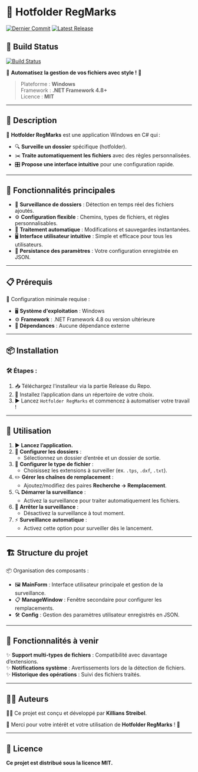 # 🌟 **Hotfolder RegMarks**
[![Dernier Commit](https://img.shields.io/github/last-commit/Killians06/Regmarks-Hotfolder)](https://github.com/Killians06/Regmarks-Hotfolder/commits/main) [![Latest Release](https://img.shields.io/github/v/release/Killians06/Regmarks-Hotfolder?display_name=tag&label=Release)](https://github.com/Killians06/Regmarks-Hotfolder/releases/latest)

## 🚀 Build Status
[![Build Status](https://github.com/Killians06/Regmarks-Hotfolder/actions/workflows/dotnet-desktop.yml/badge.svg)](https://github.com/Killians06/Regmarks-Hotfolder/actions)


🎯 **Automatisez la gestion de vos fichiers avec style !** 🎯  
> Plateforme : **Windows**  
> Framework : **.NET Framework 4.8+**  
> Licence : **MIT**  

---

## 📝 **Description**  

💼 **Hotfolder RegMarks** est une application Windows en C# qui :  
- 🔍 **Surveille un dossier** spécifique (hotfolder).  
- ✂️ **Traite automatiquement les fichiers** avec des règles personnalisées.  
- 🎛️ **Propose une interface intuitive** pour une configuration rapide.  

---

## 🚀 **Fonctionnalités principales**  

- 📂 **Surveillance de dossiers** : Détection en temps réel des fichiers ajoutés.  
- ⚙️ **Configuration flexible** : Chemins, types de fichiers, et règles personnalisables.  
- 📝 **Traitement automatique** : Modifications et sauvegardes instantanées.  
- 🖥️ **Interface utilisateur intuitive** : Simple et efficace pour tous les utilisateurs.  
- 💾 **Persistance des paramètres** : Votre configuration enregistrée en JSON.  

---

## 📋 **Prérequis**  

🔧 Configuration minimale requise :  
- 🖥️ **Système d'exploitation** : Windows  
- ⚙️ **Framework** : .NET Framework 4.8 ou version ultérieure  
- 🔗 **Dépendances** : Aucune dépendance externe  

---

## 📦 **Installation**  

### 🛠️ Étapes :  
1. 📥 Téléchargez l'installeur via la partie Release du Repo.  
2. 📂 Installez l’application dans un répertoire de votre choix.  
3. ▶️ Lancez `Hotfolder RegMarks` et commencez à automatiser votre travail !  

---

## 📖 **Utilisation**  

1. ▶️ **Lancez l’application.**  
2. 📂 **Configurer les dossiers** :  
   - Sélectionnez un dossier d’entrée et un dossier de sortie.  
3. 📑 **Configurer le type de fichier** :  
   - Choisissez les extensions à surveiller (ex. `.tps`, `.dxf`, `.txt`).  
4. ✏️ **Gérer les chaînes de remplacement** :  
   - Ajoutez/modifiez des paires **Recherche → Remplacement**.  
5. 🔍 **Démarrer la surveillance** :  
   - Activez la surveillance pour traiter automatiquement les fichiers.  
6. 🛑 **Arrêter la surveillance** :  
   - Désactivez la surveillance à tout moment.  
7. ⚡ **Surveillance automatique** :  
   - Activez cette option pour surveiller dès le lancement.  

---

## 🏗️ **Structure du projet**  

📦 Organisation des composants :  

- 🖼️ **MainForm** : Interface utilisateur principale et gestion de la surveillance.  
- 📋 **ManageWindow** : Fenêtre secondaire pour configurer les remplacements.  
- 🛠️ **Config** : Gestion des paramètres utilisateur enregistrés en JSON.  

---

## 🔮 **Fonctionnalités à venir**  

✨ **Support multi-types de fichiers** : Compatibilité avec davantage d’extensions.  
✨ **Notifications système** : Avertissements lors de la détection de fichiers.  
✨ **Historique des opérations** : Suivi des fichiers traités.  

---

## 👨‍💻 **Auteurs**  

🧑‍💻 Ce projet est conçu et développé par **Killians Streibel**.  

🎉 Merci pour votre intérêt et votre utilisation de **Hotfolder RegMarks** ! 🎉  

---

## 📜 **Licence**  

**Ce projet est distribué sous la licence MIT.**  

